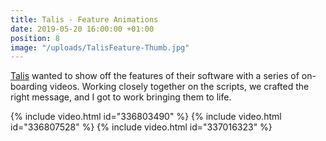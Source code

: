 ```yaml
---
title: Talis - Feature Animations
date: 2019-05-20 16:00:00 +01:00
position: 8
image: "/uploads/TalisFeature-Thumb.jpg"
---
```


[Talis](https://talis.com/) wanted to show off the features of their software with a series of on-boarding videos. Working closely together on the scripts, we crafted the right message, and I got to work bringing them to life.

{% include video.html id="336803490" %}
{% include video.html id="336807528" %}
{% include video.html id="337016323" %}